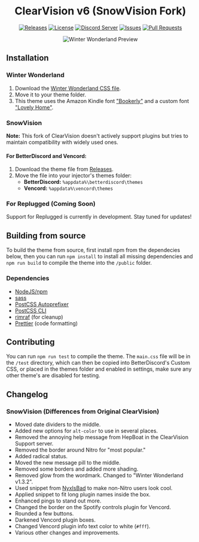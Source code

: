 [release-badge]: https://img.shields.io/github/v/release/BabyBoySnow/SnowVision?include_prereleases&style=flat-square
[release-link]: https://github.com/BabyBoySnow/SnowVision/releases
[license-badge]: https://img.shields.io/github/license/BabyBoySnow/SnowVision?style=flat-square
[license-link]: https://github.com/BabyBoySnow/SnowVision/blob/master/LICENSE
[discord-badge]: https://discord.com/api/guilds/212324635356692500/widget.png?style=shield
[discord-link]: https://clearvision.github.io/join
[issues-badge]: https://img.shields.io/github/issues/BabyBoySnow/SnowVision?style=flat-square
[issues-link]: https://github.com/BabyBoySnow/SnowVision/issues
[prs-badge]: https://img.shields.io/github/issues-pr/BabyBoySnow/SnowVision?style=flat-square
[prs-link]: https://github.com/BabyBoySnow/SnowVision/pulls

<div align="center">

# ClearVision v6 (SnowVision Fork)

[![Releases][release-badge]][release-link]
[![License][license-badge]][license-link]
[![Discord Server][discord-badge]][discord-link]
[![Issues][issues-badge]][issues-link]
[![Pull Requests][prs-badge]][prs-link]

![Winter Wonderland Preview](https://i.imgur.com/6gKOP6i.png)

</div>

## Installation

### Winter Wonderland

1. Download the [Winter Wonderland CSS file](https://github.com/BabyBoySnow/SnowVision/blob/master/Winter%20Wonderland.css).
2. Move it to your theme folder.
3. This theme uses the Amazon Kindle font ["Bookerly"](https://www.cufonfonts.com/font/bookerly) and a custom font ["Lovely Home"](https://www.dafont.com/lovely-home.font).

### SnowVision

**Note:** This fork of ClearVision doesn't actively support plugins but tries to maintain compatibility with widely used ones.

#### For BetterDiscord and Vencord:

1. Download the theme file from [Releases](https://github.com/BabyBoySnow/SnowVision/releases).
2. Move the file into your injector's themes folder:
    - **BetterDiscord:** `%appdata%\betterdiscord\themes`
    - **Vencord:** `%appdata%\vencord\themes`


### For Replugged (Coming Soon)

Support for Replugged is currently in development. Stay tuned for updates!


## Building from source

To build the theme from source, first install npm from the dependecies below, then you can run `npm install` to install all missing dependencies and `npm run build` to compile the theme into the `/public` folder.

### Dependencies

- [NodeJS/npm](https://nodejs.org/)
- [sass](https://www.npmjs.com/package/sass)
- [PostCSS Autoprefixer](https://www.npmjs.com/package/autoprefixer)
- [PostCSS CLI](https://www.npmjs.com/package/postcss-cli)
- [rimraf](https://www.npmjs.com/package/rimraf) (for cleanup)
- [Prettier](https://www.npmjs.com/package/prettier) (code formatting)

## Contributing

You can run `npm run test` to compile the theme.
The `main.css` file will be in the `/test` directory, which can then be copied into BetterDiscord's Custom CSS, or placed in the themes folder and enabled in settings, make sure any other theme's are disabled for testing.


## Changelog

### SnowVision (Differences from Original ClearVision)

- Moved date dividers to the middle.
- Added new options for `alt-color` to use in several places.
- Removed the annoying help message from HepBoat in the ClearVision Support server.
- Removed the border around Nitro for "most popular."
- Added radical status.
- Moved the new message pill to the middle.
- Removed some borders and added more shading.
- Removed glow from the wordmark. Changed to "Winter Wonderland v1.3.2".
- Used snippet from [NyxIsBad](https://github.com/NyxIsBad) to make non-Nitro users look cool.
- Applied snippet to fit long plugin names inside the box.
- Enhanced pings to stand out more.
- Changed the border on the Spotify controls plugin for Vencord.
- Rounded a few buttons.
- Darkened Vencord plugin boxes.
- Changed Vencord plugin info text color to white (`#fff`).
- Various other changes and improvements.

